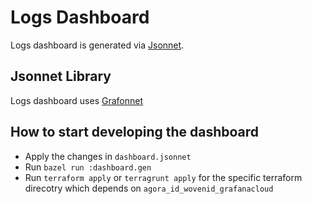 # Logs Dashboard

Logs dashboard is generated via [Jsonnet](https://jsonnet.org).

## Jsonnet Library

Logs dashboard uses [Grafonnet](https://github.com/grafana/grafonnet)

## How to start developing the dashboard

- Apply the changes in `dashboard.jsonnet`
- Run `bazel run :dashboard.gen`
- Run `terraform apply` or `terragrunt apply` for the specific terraform direcotry which depends on `agora_id_wovenid_grafanacloud`
